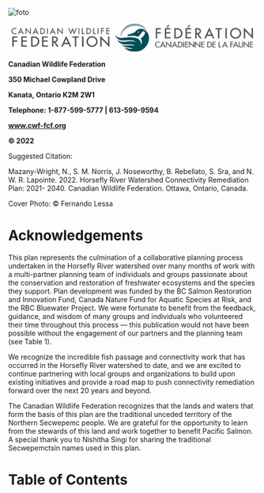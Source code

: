 ![foto](spawn.jpg.jpg)

![logo](logo.png)

**Canadian Wildlife Federation**

**350 Michael Cowpland Drive** 

**Kanata, Ontario K2M 2W1** 

**Telephone: 1-877-599-5777 | 613-599-9594** 

**www.cwf-fcf.org** 

**© 2022**

Suggested Citation: 

Mazany-Wright, N., S. M. Norris, J. Noseworthy, B. Rebellato, S. Sra, and N. W. R. Lapointe. 2022. Horsefly River Watershed Connectivity Remediation Plan: 2021- 2040. Canadian Wildlife Federation. Ottawa, Ontario, Canada.  

 

Cover Photo: © Fernando Lessa

# Acknowledgements

This plan represents the culmination of a collaborative planning process undertaken in the Horsefly River watershed over many months of work with a multi-partner planning team of individuals and groups passionate about the conservation and restoration of freshwater ecosystems and the species they support. Plan development was funded by the BC Salmon Restoration and Innovation Fund, Canada Nature Fund for Aquatic Species at Risk, and the RBC Bluewater Project. We were fortunate to benefit from the feedback, guidance, and wisdom of many groups and individuals who volunteered their time throughout this process — this publication would not have been possible without the engagement of our partners and the planning team (see Table 1). 

We recognize the incredible fish passage and connectivity work that has occurred in the Horsefly River watershed to date, and we are excited to continue partnering with local groups and organizations to build upon existing initiatives and provide a road map to push connectivity remediation forward over the next 20 years and beyond. 

The Canadian Wildlife Federation recognizes that the lands and waters that form the basis of this plan are the traditional unceded territory of the Northern Secwepemc people. We are grateful for the opportunity to learn from the stewards of this land and work together to benefit Pacific Salmon. A special thank you to Nishitha Singi for sharing the traditional Secwepemctsín names used in this plan. 

# Table of Contents

```{tableofcontents}
```
